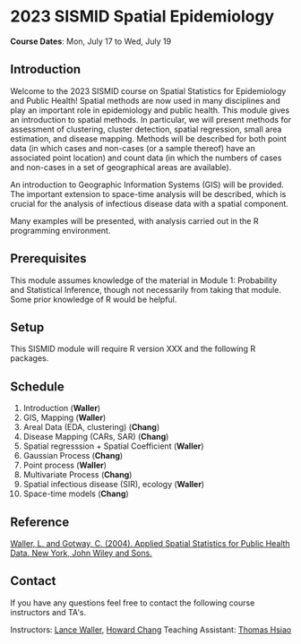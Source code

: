 # 2023 SISMID Spatial Epidemiology

**Course Dates**: Mon, July 17 to Wed, July 19

## Introduction

Welcome to the 2023 SISMID course on Spatial Statistics for Epidemiology and Public Health! 
Spatial methods are now used in many disciplines and play an important role in epidemiology and public health. This module gives an introduction to spatial methods. In particular, we will present methods for assessment of clustering, cluster detection, spatial regression, small area estimation, and disease mapping. Methods will be described for both point data (in which cases and non-cases (or a sample thereof) have an associated point location) and count data (in which the numbers of cases and non-cases in a set of geographical areas are available).

An introduction to Geographic Information Systems (GIS) will be provided. The important extension to space-time analysis will be described, which is crucial for the analysis of infectious disease data with a spatial component.

Many examples will be presented, with analysis carried out in the R programming environment.

## Prerequisites

This module assumes knowledge of the material in Module 1: Probability and Statistical Inference, though not necessarily from taking that module. Some prior knowledge of R would be helpful.

## Setup

This SISMID module will require R version XXX and the following R packages.

## Schedule

1. Introduction (**Waller**)
2. GIS, Mapping (**Waller**)
3. Areal Data (EDA, clustering) (**Chang**)
4. Disease Mapping  (CARs, SAR) (**Chang**)
5. Spatial regresssion + Spatial Coefficient (**Waller**)
6. Gaussian Process (**Chang**)
7. Point process (**Waller**)
8. Multivariate Process (**Chang**)
9. Spatial infectious disease (SIR), ecology (**Waller**)
10. Space-time models (**Chang**)

## Reference

[Waller, L. and Gotway, C. (2004). Applied Spatial Statistics for Public Health Data. New York, John Wiley and Sons.](https://onlinelibrary-wiley-com.proxy.library.emory.edu/doi/book/10.1002/0471662682)

## Contact

If you have any questions feel free to contact the following course instructors and TA's.

Instructors: [Lance Waller](lwaller@emory.edu), [Howard Chang](hhchang.emory.edu)
Teaching Assistant: [Thomas Hsiao](thomas.hsiao@emory.edu)
